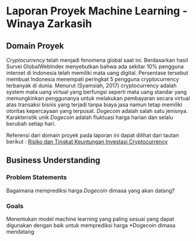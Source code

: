 # Laporan Proyek Machine Learning - Winaya Zarkasih

## Domain Proyek
*Cryptocurrency* telah menjadi fenomena global saat ini. Berdasarkan hasil Survei GlobalWebIndex
menyebutkan bahwa ada sekitar 10% pengguna internet di Indonesia telah memiliki mata uang digital.
Persentase tersebut membuat Indonesia menempati peringkat 5 pengguna cryptocurrency terbanyak di
dunia. Menurut (Syamsiah, 2017) cryptocurrency adalah system mata uang virtual yang
berfungsi seperti mata uang standar yang memungkinkan penggunanya untuk melakukan
pembayaran secara virtual atas transaksi bisnis yang terjadi tanpa biaya jasa namun tetap
memiliki otoritas kepercayaan yang terpusat. *Dogecoin* adalah salah satu jenisnya. Karakteristik unik *Dogecoin* adalah fluktuasi harga harian dan selalu berubah setiap hari. 

Referensi dari domain proyek pada laporan ini dapat dilihat dari tautan berikut :
[Risiko dan Tingkat Keuntungan Investasi Cryptocurrency]([https://www.sciencedirect.com/science/article/abs/pii/S1045926X14000901](https://www.researchgate.net/profile/Nurul-Huda-32/publication/349116193_Risiko_dan_Tingkat_Keuntungan_Investasi_Cryptocurrency/links/60214094a6fdcc37a8110680/Risiko-dan-Tingkat-Keuntungan-Investasi-Cryptocurrency.pdf))

## Business Understanding

### Problem Statements

Bagaimana memprediksi harga *Dogecoin* dimasa yang akan datang?

### Goals

Menentukan model machine learning yang paling sesuai yang dapat digunakan dengan baik untuk memprediksi harga *Dogecoin dimasa mendatang
